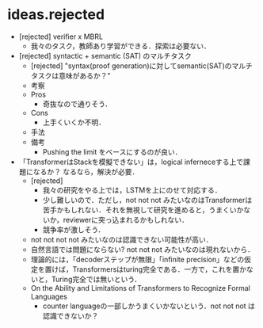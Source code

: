 # ideas.rejected
* [rejected] verifier x MBRL
    - 我々のタスク，教師あり学習ができる．探索は必要ない．
* [rejected] syntactic + semantic (SAT) のマルチタスク
    - [rejected] "syntax(proof generation)に対してsemantic(SAT)のマルチタスクは意味があるか？"
    - 考察
    - Pros
        - 奇抜なので通りそう．
    - Cons
        - 上手くいくか不明．
    - 手法
    - 備考
        - Pushing the limit をベースにするのが良い．
* 「TransformerはStackを模擬できない」は，logical inferneceする上で課題になるか？ なるなら，解決が必要．
    - [rejected]
        * 我々の研究をやる上では，LSTMを上にのせて対応する．
        * 少し難しいので．ただし，not not not みたいなのはTransformerは苦手かもしれない．それを無視して研究を進めると，うまくいかないか，reviewerに突っ込まれるかもしれない．
        * 競争率が激しそう．
    - not not not not みたいなのは認識できない可能性が高い．
    - 自然言語では問題にならない? not not not みたいなのは現れないから．
    - 理論的には，「decoderステップが無限」「infinite precision」などの仮定を置けば，Transformersはturing完全である．一方で，これを置かないと，Turing完全では無いという．
    - On the Ability and Limitations of Transformers to Recognize Formal Languages
        * counter languageの一部しかうまくいかないという．not not not は認識できないか？
